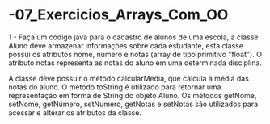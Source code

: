 # -07_Exercicios_Arrays_Com_OO

1 - Faça um código java para o cadastro de alunos de uma escola, a classe Aluno deve armazenar informações sobre cada estudante, esta classe possui os atributos nome, número e notas (array de tipo primitivo "float"). O atributo notas representa as notas do aluno em uma determinada disciplina.

  A classe deve possuir o método  calcularMedia, que calcula a média das notas do aluno. 
  O método toString é utilizado para retornar uma representação em forma de String do objeto Aluno.
  Os métodos getNome, setNome, getNumero, setNumero, getNotas e setNotas são utilizados para acessar e alterar os atributos da classe.
